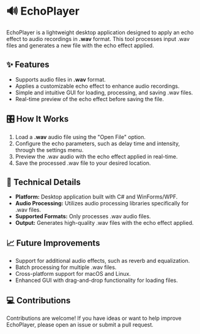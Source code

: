 <!DOCTYPE html>
<html>
<body>
    <h1>🔊 EchoPlayer</h1>
    <p>
        EchoPlayer is a lightweight desktop application designed to apply an echo effect to audio recordings in <strong>.wav</strong> format. This tool processes input .wav files and generates a new file with the echo effect applied.
    </p>
    <h2>✨ Features</h2>
    <ul>
        <li>Supports audio files in <strong>.wav</strong> format.</li>
        <li>Applies a customizable echo effect to enhance audio recordings.</li>
        <li>Simple and intuitive GUI for loading, processing, and saving .wav files.</li>
        <li>Real-time preview of the echo effect before saving the file.</li>
    </ul>
    <h2>🎛️ How It Works</h2>
    <ol>
        <li>Load a <strong>.wav</strong> audio file using the "Open File" option.</li>
        <li>Configure the echo parameters, such as delay time and intensity, through the settings menu.</li>
        <li>Preview the .wav audio with the echo effect applied in real-time.</li>
        <li>Save the processed .wav file to your desired location.</li>
    </ol>
    <h2>📂 Technical Details</h2>
    <ul>
        <li><strong>Platform:</strong> Desktop application built with C# and WinForms/WPF.</li>
        <li><strong>Audio Processing:</strong> Utilizes audio processing libraries specifically for .wav files.</li>
        <li><strong>Supported Formats:</strong> Only processes .wav audio files.</li>
        <li><strong>Output:</strong> Generates high-quality .wav files with the echo effect applied.</li>
    </ul>
    <h2>📈 Future Improvements</h2>
    <ul>
        <li>Support for additional audio effects, such as reverb and equalization.</li>
        <li>Batch processing for multiple .wav files.</li>
        <li>Cross-platform support for macOS and Linux.</li>
        <li>Enhanced GUI with drag-and-drop functionality for loading files.</li>
    </ul>
    <h2>💻 Contributions</h2>
    <p>
        Contributions are welcome! If you have ideas or want to help improve EchoPlayer, please open an issue or submit a pull request.
    </p>
</body>
</html>

